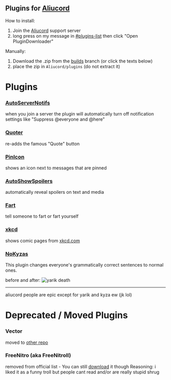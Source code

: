 ## Plugins for [Aliucord](https://github.com/Aliucord)

How to install:

1) Join the [Aliucord](https://discord.gg/aliucord) support server
2) long press on my message in [#plugins-list](https://discord.com/channels/811255666990907402/811275162715553823/896571282483728444) then click "Open PluginDownloader"

Manually:
1) Download the .zip from the [builds](tree/builds) branch (or click the texts below)
2) place the zip in `Aliucord/plugins` (do not extract it)


# Plugins 

### [AutoServerNotifs](https://github.com/ItzOnlyAnimal/AliuPlugins/raw/builds/AutoServerNotifs.zip)
when you join a server the plugin will automatically turn off notification settings like "Suppress @everyone and @here"

### [Quoter](https://github.com/ItzOnlyAnimal/AliuPlugins/raw/builds/Quoter.zip)
re-adds the famous "Quote" button

### [PinIcon](https://github.com/ItzOnlyAnimal/AliuPlugins/raw/builds/PinIcon.zip)
shows an icon next to messages that are pinned

### [AutoShowSpoilers](https://github.com/ItzOnlyAnimal/AliuPlugins/raw/builds/AutoShowSpoilers.zip)
automatically reveal spoilers on text and media

### [Fart](https://github.com/ItzOnlyAnimal/AliuPlugins/raw/builds/Fart.zip)
tell someone to fart or fart yourself

### [xkcd](https://github.com/ItzOnlyAnimal/AliuPlugins/raw/builds/xkcd.zip)
shows comic pages from [xkcd.com](https://xkcd.com)

### [NoKyzas](https://github.com/ItzOnlyAnimal/AliuPlugins/raw/builds/NoKyzas.zip)
This plugin changes everyone's grammatically correct sentences to normal ones.

before and after: ![yarik death](https://i.imgur.com/nZZL0se.png)

---
aliucord people are epic except for yarik and kyza ew (jk lol)


# Deprecated / Moved Plugins

### Vector
moved to [other repo](https://github.com/aliucoin/coinplugins)

### FreeNitro (aka FreeNitroll)
removed from official list - You can still [download](https://github.com/aliucoin/coinplugins/raw/builds/FreeNitroll.zip) it though
Reasoning: i liked it as a funny troll but people cant read and/or are really stupid shrug
